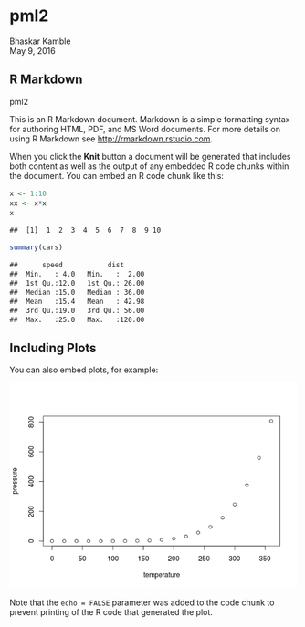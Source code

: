# pml2
Bhaskar Kamble  
May 9, 2016  



## R Markdown

pml2

This is an R Markdown document. Markdown is a simple formatting syntax for authoring HTML, PDF, and MS Word documents. For more details on using R Markdown see <http://rmarkdown.rstudio.com>.

When you click the **Knit** button a document will be generated that includes both content as well as the output of any embedded R code chunks within the document. You can embed an R code chunk like this:


```r
x <- 1:10
xx <- x*x
x
```

```
##  [1]  1  2  3  4  5  6  7  8  9 10
```



```r
summary(cars)
```

```
##      speed           dist       
##  Min.   : 4.0   Min.   :  2.00  
##  1st Qu.:12.0   1st Qu.: 26.00  
##  Median :15.0   Median : 36.00  
##  Mean   :15.4   Mean   : 42.98  
##  3rd Qu.:19.0   3rd Qu.: 56.00  
##  Max.   :25.0   Max.   :120.00
```

## Including Plots

You can also embed plots, for example:

![](testpml_files/figure-html/pressure-1.png)<!-- -->

Note that the `echo = FALSE` parameter was added to the code chunk to prevent printing of the R code that generated the plot.
